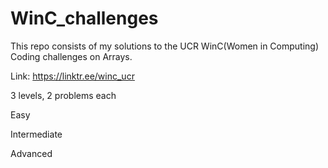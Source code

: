 # WinC_challenges

This repo consists of my solutions to the UCR WinC(Women in Computing) Coding challenges on Arrays.

Link: https://linktr.ee/winc_ucr 

3 levels, 2 problems each

Easy

Intermediate

Advanced
